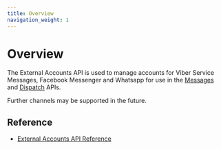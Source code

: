 ```yaml
---
title: Overview
navigation_weight: 1
---
```


# Overview

The External Accounts API is used to manage accounts for Viber Service Messages, Facebook Messenger and Whatsapp for use in the [Messages](/messages/overview) and [Dispatch](/dispatch/overview) APIs.

Further channels may be supported in the future.

## Reference

* [External Accounts API Reference](/api/external-accounts)